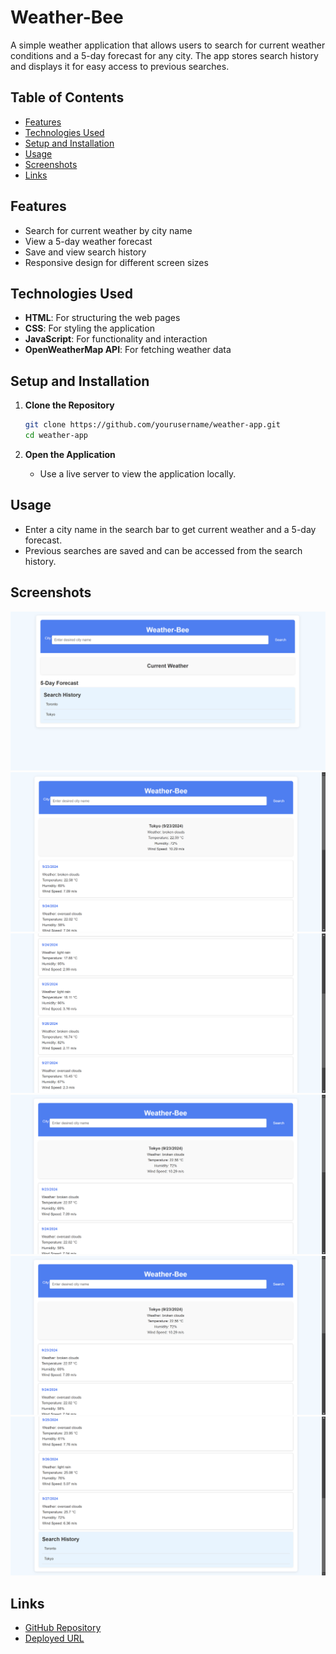 # Weather-Bee

A simple weather application that allows users to search for current weather conditions and a 5-day forecast for any city. The app stores search history and displays it for easy access to previous searches.

## Table of Contents

- [Features](#features)
- [Technologies Used](#technologies-used)
- [Setup and Installation](#setup-and-installation)
- [Usage](#usage)
- [Screenshots](#screenshots)
- [Links](#links)

## Features

- Search for current weather by city name
- View a 5-day weather forecast
- Save and view search history
- Responsive design for different screen sizes

## Technologies Used

- **HTML**: For structuring the web pages
- **CSS**: For styling the application
- **JavaScript**: For functionality and interaction
- **OpenWeatherMap API**: For fetching weather data

## Setup and Installation

1. **Clone the Repository**

   ```bash
   git clone https://github.com/yourusername/weather-app.git
   cd weather-app
   ```

2. **Open the Application**
   - Use a live server to view the application locally.

## Usage

- Enter a city name in the search bar to get current weather and a 5-day forecast.
- Previous searches are saved and can be accessed from the search history.

## Screenshots

![Homepage](/assets/images/Screenshot-homepage.png)
![Search Results 1 top of page](/assets/images/Screenshot-top-of-page-1st-search.png)
![Search Results 1 middle of page](/assets/images/Screenshot-middle-of-page-1st-search.png)
![Search Results 2 top of page](/assets/images/Screenshot-top-of-page-2nd-search.png)
![Search Results 2 middle of page](/assets/images/Screenshot-middle-of-page-2nd-search.png)
![Search Results search history](/assets/images/Screenshot-search-history.png)

## Links

- [GitHub Repository](https://github.com/yourusername/weather-app)
- [Deployed URL](https://awb2987.github.io/Weather-Bee/)

